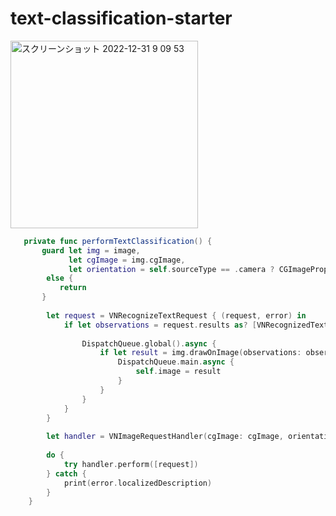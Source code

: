 # text-classification-starter
<img width="300" alt="スクリーンショット 2022-12-31 9 09 53" src="https://user-images.githubusercontent.com/47273077/210119191-b2d4568d-d295-4b50-b648-f20937723863.gif">

```swift
   private func performTextClassification() {
       guard let img = image,
             let cgImage = img.cgImage,
             let orientation = self.sourceType == .camera ? CGImagePropertyOrientation.right : CGImagePropertyOrientation(rawValue: UInt32(img.imageOrientation.rawValue))
        else {
           return
       }
    
        let request = VNRecognizeTextRequest { (request, error) in
            if let observations = request.results as? [VNRecognizedTextObservation] {
                
                DispatchQueue.global().async {
                    if let result = img.drawOnImage(observations: observations) {
                        DispatchQueue.main.async {
                            self.image = result
                        }
                    }
                }
            }
        }
        
        let handler = VNImageRequestHandler(cgImage: cgImage, orientation: orientation, options: [:])
        
        do {
            try handler.perform([request])
        } catch {
            print(error.localizedDescription)
        }
    }
```
